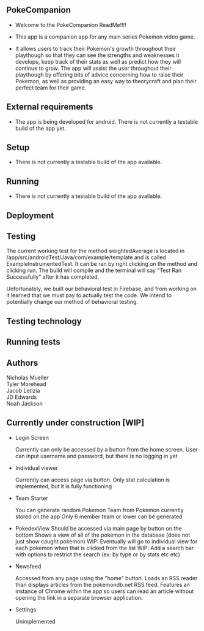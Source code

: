 ## PokeCompanion

- Welcome to the PokeCompanion ReadMe!!!!

- This app is a companion app for any main series Pokemon video game.
- It allows users to track their Pokemon's growth throughout their playthough so that they can see the strengths and weaknesses it develops, keep track of their stats as well as predict how they will continue to grow. The app will assist the user throughout their playthough by offering bits of advice concerning how to raise their Pokemon, as well as providing an easy way to theorycraft and plan their perfect team for their game.

## External requirements

- The app is being developed for android. There is not currently a testable build of the app yet.

## Setup

- There is not currently a testable build of the app available.

## Running

- There is not currently a testable build of the app available.

## Deployment

## Testing

The current working test for the method weightedAverage is located in /app/src/androidTest/Java/com/example/template and is called ExampleInstrumentedTest.
It can be ran by right clicking on the method and clicking run. The build will compile and the terminal will say "Test Ran Successfully" after it has completed.

Unfortunately, we built our behavioral test in Firebase, and from working on it learned that we must pay to actually test the code. We intend to potentially change our method of behavioral testing.

## Testing technology

## Running tests

## Authors

Nicholas Mueller  
Tyler Morehead  
Jacob Letizia  
JD Edwards  
Noah Jackson  


## Currently under construction [WIP]

- Login Screen
    
  Currently can only be accessed by a button from the home screen.
  User can input username and password, but there is no logging in yet


- Individual viewer
    
  Currently can access page via button.
  Only stat calculation is implemented, but it is fully functioning


- Team Starter

   You can generate random Pokemon Team from Pokemon currently stored on the app
   Only 6 member team or lower can be generated

- PokedexView
    Should be accessed via main page by button on the bottom
    Shows a view of all of the pokemon in the database (does not just show caught pokemon)
    WIP: Eventually will go to individual view for each pokemon when that is clicked from the list
    WIP: Add a search bar with options to restrict the search (ex: by type or by stats etc etc)


- Newsfeed

    Accessed from any page using the "home" button. Loads an RSS reader than displays articles from the pokemondb.net RSS feed.
    Features an instance of Chrome within the app so users can read an article without opening the link in a separate browser application.

- Settings

    Unimplemented
